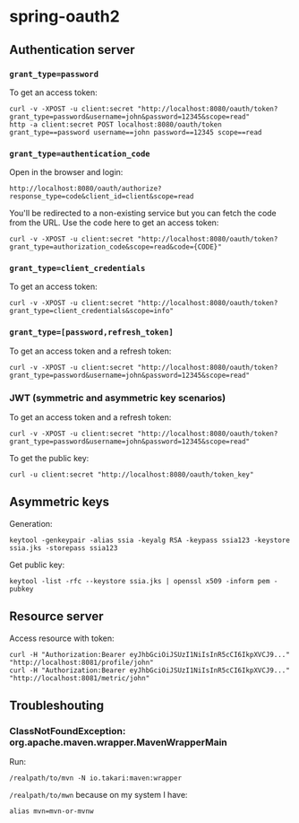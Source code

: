 # spring-oauth2

## Authentication server

### `grant_type=password`

To get an access token:

    curl -v -XPOST -u client:secret "http://localhost:8080/oauth/token?grant_type=password&username=john&password=12345&scope=read"
    http -a client:secret POST localhost:8080/oauth/token grant_type==password username==john password==12345 scope==read

### `grant_type=authentication_code`

Open in the browser and login:

    http://localhost:8080/oauth/authorize?response_type=code&client_id=client&scope=read

You'll be redirected to a non-existing service but you can fetch the code from the URL.
Use the code here to get an access token:

    curl -v -XPOST -u client:secret "http://localhost:8080/oauth/token?grant_type=authorization_code&scope=read&code={CODE}"

### `grant_type=client_credentials`

To get an access token:

    curl -v -XPOST -u client:secret "http://localhost:8080/oauth/token?grant_type=client_credentials&scope=info"

### `grant_type=[password,refresh_token]`

To get an access token and a refresh token:

    curl -v -XPOST -u client:secret "http://localhost:8080/oauth/token?grant_type=password&username=john&password=12345&scope=read"

### JWT (symmetric and asymmetric key scenarios)

To get an access token and a refresh token:

    curl -v -XPOST -u client:secret "http://localhost:8080/oauth/token?grant_type=password&username=john&password=12345&scope=read"

To get the public key:

    curl -u client:secret "http://localhost:8080/oauth/token_key"

## Asymmetric keys

Generation:

    keytool -genkeypair -alias ssia -keyalg RSA -keypass ssia123 -keystore ssia.jks -storepass ssia123

Get public key:

    keytool -list -rfc --keystore ssia.jks | openssl x509 -inform pem -pubkey

## Resource server

Access resource with token:

    curl -H "Authorization:Bearer eyJhbGciOiJSUzI1NiIsInR5cCI6IkpXVCJ9..." "http://localhost:8081/profile/john"
    curl -H "Authorization:Bearer eyJhbGciOiJSUzI1NiIsInR5cCI6IkpXVCJ9..." "http://localhost:8081/metric/john"

## Troubleshouting

### ClassNotFoundException: org.apache.maven.wrapper.MavenWrapperMain

Run:

    /realpath/to/mvn -N io.takari:maven:wrapper

`/realpath/to/mwn` because on my system I have:

    alias mvn=mvn-or-mvnw

